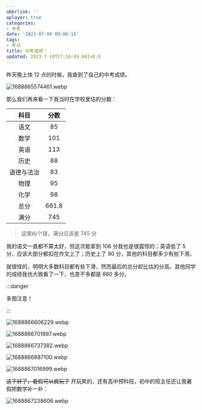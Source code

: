 ```yaml
---
abbrlink: ''
aplayer: true
categories:
- 中考
date: '2023-07-09 09:06:15'
tags:
- 考试
title: 中考成绩！
updated: 2023-7-10T17:16:49.661+8:0
---
```

<meting-js
id="1870303714"
server="netease"
type="song"
theme="#F2BC57">
</meting-js>

昨天晚上快 12 点的时候，我查到了自己的中考成绩。

<!-- more -->

![1688865574461.webp](https://r2.lihaoyu.cn/2023/07/09/64aa0b2c31555.webp)

那么我们再来看一下我当时在学校里估的分数：

| **科目** | **分数** |
| :------------: | :------------: |
|      语文      |       85       |
|      数学      |      101      |
|      英语      |      113      |
|      历史      |       88       |
|   道德与法治   |       83       |
|      物理      |       95       |
|      化学      |       98       |
|      总分      |     661.8     |
|      满分      |      745      |

> 这里纠个错，满分应该是 745 分

我的语文一直都不算太好，但这次能拿到 106 分我也是很震惊的；英语低了 5 分，应该大部分都扣在作文上了；历史上了 90 分，其他的科目都多少有些下滑。

就很怪的，明明大多数科目都有些下滑，然而最后的总分却比估的分高。其他同学的成绩我也大致看了一下，也差不多都是 660 多分。

:::danger

多图注意！

:::

![1688866606229.webp](https://r2.lihaoyu.cn/2023/07/09/64aa0f3d019a4.webp)

![1688866701897.webp](https://r2.lihaoyu.cn/2023/07/09/64aa0f928d09d.webp)

![1688866737382.webp](https://r2.lihaoyu.cn/2023/07/09/64aa0fb57a250.webp)

![1688866887100.webp](https://r2.lihaoyu.cn/2023/07/09/64aa104ac57e4.webp)

![1688867016999.webp](https://r2.lihaoyu.cn/2023/07/09/64aa10cfed3c0.webp)

~~这下好了，暑假可以疯玩了~~ 开玩笑的，还有高中预科班，初中的班主任还让我暑假把数学补一补：

![1688867238606.webp](https://r2.lihaoyu.cn/2023/07/09/64aa11a956d74.webp)
